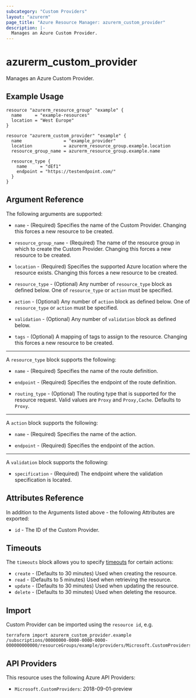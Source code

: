 ```yaml
---
subcategory: "Custom Providers"
layout: "azurerm"
page_title: "Azure Resource Manager: azurerm_custom_provider"
description: |-
  Manages an Azure Custom Provider.
---
```


# azurerm_custom_provider

Manages an Azure Custom Provider.

## Example Usage

```hcl
resource "azurerm_resource_group" "example" {
  name     = "example-resources"
  location = "West Europe"
}

resource "azurerm_custom_provider" "example" {
  name                = "example_provider"
  location            = azurerm_resource_group.example.location
  resource_group_name = azurerm_resource_group.example.name

  resource_type {
    name     = "dEf1"
    endpoint = "https://testendpoint.com/"
  }
}
```

## Argument Reference

The following arguments are supported:

* `name` - (Required) Specifies the name of the Custom Provider. Changing this forces a new resource to be created.

* `resource_group_name` - (Required) The name of the resource group in which to create the Custom Provider. Changing this forces a new resource to be created.

* `location` - (Required) Specifies the supported Azure location where the resource exists. Changing this forces a new resource to be created.

* `resource_type` - (Optional) Any number of `resource_type` block as defined below. One of `resource_type` or `action` must be specified.

* `action` - (Optional) Any number of `action` block as defined below. One of `resource_type` or `action` must be specified.

* `validation` - (Optional) Any number of `validation` block as defined below.

* `tags` - (Optional) A mapping of tags to assign to the resource. Changing this forces a new resource to be created.

---

A `resource_type` block supports the following:

* `name` - (Required) Specifies the name of the route definition.

* `endpoint` - (Required) Specifies the endpoint of the route definition.

* `routing_type` - (Optional) The routing type that is supported for the resource request. Valid values are `Proxy` and `Proxy,Cache`. Defaults to `Proxy`.

---

A `action` block supports the following:

* `name` - (Required) Specifies the name of the action.

* `endpoint` - (Required) Specifies the endpoint of the action.

---

A `validation` block supports the following:

* `specification` - (Required) The endpoint where the validation specification is located.

## Attributes Reference

In addition to the Arguments listed above - the following Attributes are exported:

* `id` - The ID of the Custom Provider.

## Timeouts

The `timeouts` block allows you to specify [timeouts](https://www.terraform.io/language/resources/syntax#operation-timeouts) for certain actions:

* `create` - (Defaults to 30 minutes) Used when creating the resource.
* `read` - (Defaults to 5 minutes) Used when retrieving the resource.
* `update` - (Defaults to 30 minutes) Used when updating the resource.
* `delete` - (Defaults to 30 minutes) Used when deleting the resource.

## Import

Custom Provider can be imported using the `resource id`, e.g.

```shell
terraform import azurerm_custom_provider.example /subscriptions/00000000-0000-0000-0000-000000000000/resourceGroups/example/providers/Microsoft.CustomProviders/resourceProviders/example
```

## API Providers
<!-- This section is generated, changes will be overwritten -->
This resource uses the following Azure API Providers:

* `Microsoft.CustomProviders`: 2018-09-01-preview
